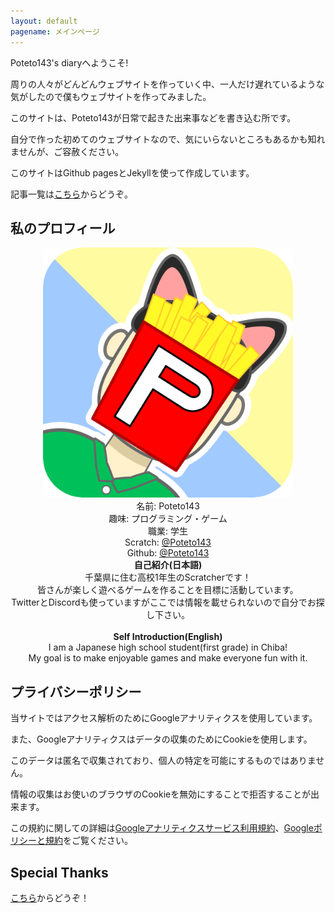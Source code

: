 ```yaml
---
layout: default
pagename: メインページ
---
```

Poteto143's diaryへようこそ!

周りの人々がどんどんウェブサイトを作っていく中、一人だけ遅れているような気がしたので僕もウェブサイトを作ってみました。

このサイトは、Poteto143が日常で起きた出来事などを書き込む所です。

自分で作った初めてのウェブサイトなので、気にいらないところもあるかも知れませんが、ご容赦ください。

このサイトはGithub pagesとJekyllを使って作成しています。

記事一覧は<a href="posts">こちら</a>からどうぞ。

## 私のプロフィール
<div style="text-align:center;">
<img src="assets/images/Icon.png" width="400px" height="400px" style=" border-radius: 10px;">
<br>
名前: Poteto143
<br>
趣味: プログラミング・ゲーム
<br>
職業: 学生
<br>
Scratch: <a href="https://scratch.mit.edu/users/Poteto143/">@Poteto143</a>
<br>
Github: <a href="https://github.com/Poteto143">@Poteto143</a>
<br>
<b>自己紹介(日本語)</b>
<br>
千葉県に住む高校1年生のScratcherです！
<br>
皆さんが楽しく遊べるゲームを作ることを目標に活動しています。
<br>
TwitterとDiscordも使っていますがここでは情報を載せられないので自分でお探し下さい。
<br>
<br>
<b>Self Introduction(English)</b>
<br>
I am a Japanese high school student(first grade) in Chiba!
<br>
My goal is to make enjoyable games and make everyone fun with it.
</div>

## プライバシーポリシー
当サイトではアクセス解析のためにGoogleアナリティクスを使用しています。

また、Googleアナリティクスはデータの収集のためにCookieを使用します。

このデータは匿名で収集されており、個人の特定を可能にするものではありません。

情報の収集はお使いのブラウザのCookieを無効にすることで拒否することが出来ます。

この規約に関しての詳細は<a href="https://marketingplatform.google.com/about/analytics/terms/jp/">Googleアナリティクスサービス利用規約</a>、<a href="https://www.google.com/intl/ja/policies/privacy/partners/">Googleポリシーと規約</a>をご覧ください。
## Special Thanks
<a href="credit">こちら</a>からどうぞ！
